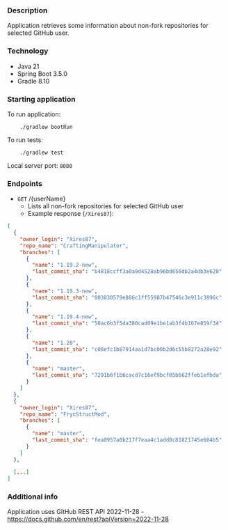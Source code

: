 ### Description

Application retrieves some information about non-fork repositories for selected GitHub user.

### Technology

* Java 21
* Spring Boot 3.5.0
* Gradle 8.10

### Starting application

To run application:
```
    ./gradlew bootRun
```
To run tests:
```
    ./gradlew test
```
Local server port: `8080`

### Endpoints

* `GET` /{userName}
    - Lists all non-fork repositories for selected GitHub user
    - Example response (`/Xires87`):
```json
[
  {
    "owner_login": "Xires87",
    "repo_name": "CraftingManipulator",
    "branches": [
      {
        "name": "1.19.2-new",
        "last_commit_sha": "b4818ccff3a0a9d4528ab96bd658db2a4db3e628"
      },
      {
        "name": "1.19.3-new",
        "last_commit_sha": "803830579e886c1ff55987b47546c3e911c3896c"
      },
      {
        "name": "1.19.4-new",
        "last_commit_sha": "50ac6b3f5da380cad09e1be1ab3f4b167e859f34"
      },
      {
        "name": "1.20",
        "last_commit_sha": "c08efc1b87914aa1d7bc00b2d6c55b8272a28e92"
      },
      {
        "name": "master",
        "last_commit_sha": "7291b6f1b6cacd7c16ef9bcf05b662ffeb1efbda"
      }
    ]
  },
  {
    "owner_login": "Xires87",
    "repo_name": "FrycStructMod",
    "branches": [
      {
        "name": "master",
        "last_commit_sha": "fea0957a0b217f7eaa4c1add0c81821745e604b5"
      }
    ]
  },
  
  [...]
]
```

### Additional info

Application uses GitHub REST API 2022-11-28 - https://docs.github.com/en/rest?apiVersion=2022-11-28


